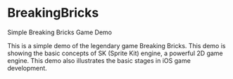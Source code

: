 BreakingBricks
==============

Simple Breaking Bricks Game Demo

This is a simple demo of the legendary game Breaking Bricks. 
This demo is showing the basic concepts of SK (Sprite Kit) engine, a powerful 2D game engine.
This demo also illustrates the basic stages in iOS game development.
